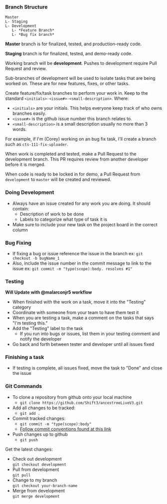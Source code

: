 ### Branch Structure

```
Master
L- Staging
L- Development
   L- *Feature Branch*
   L- *Bug fix branch*
```

**Master** branch is for finalized, tested, and production-ready code.

**Staging** branch is for finalized, tested, and demo-ready code.

Working branch will be **development**. Pushes to development require Pull Request and review.

Sub-branches of development will be used to isolate tasks that are being worked on. These are for new features, fixes, or other tasks.

Create feature/fix/task branches to perform your work in.
Keep to the standard `<initials>-<issue#>-<small-description>`.
Where:
* `<initials>` are your initials. This helps everyone keep track of who owns branches easily.
* `<issue#>` is the github issue number this branch relates to.
* `<small-description>` is a small description usually no more than 3 words.

For example, if I'm (Corey) working on an bug fix task, I'll create a branch such as `cts-111-fix-uploader`.

When work is completed and tested, make a Pull Request to the development branch. This PR requires review from another developer before it is merged.

When code is ready to be locked in for demo, a Pull Request from `development` to `master` will be created and reviewed.

### Doing Development
- Always have an issue created for any work you are doing. It should contain:
  - Description of work to be done
  - Labels to categorize what type of task it is
- Make sure to include your new task on the project board in the correct column

### Bug Fixing
- If fixing a bug or issue reference the issue in the branch ex: `git checkout -b bugName_1`
- Also, include the issue number in the commit message to link to the issue ex: `git commit -m "type(scope):body. resolves #1"`

### Testing
**Will Update with @malarconjr5 workflow**
- When finished with the work on a task, move it into the "Testing" category
- Coordinate with someone from your team to have them test it
- When you are testing a task, make a comment on the tasks that says "I'm testing this."
- Add the "Testing" label to the task
  - If you run into bugs or issues, list them in your testing comment and notify the developer
- Go back and forth between tester and developer until all issues fixed


### Finishing a task
- If testing is complete, all issues fixed, move the task to "Done" and close the issue

### Git Commands
- To clone a repository from github onto your local machine
  - `git clone https://github.com/Shift3/ancestreeLiveV3.git`
- Add all changes to be tracked:
  - `git add .`
- Commit tracked changes:
  - `git commit -m "type(scope):body"`
  - [Follow commit conventions found at this link](commits.md)
- Push changes up to github
  - `git push`


Get the latest changes:  
- Check out development  
    `git checkout development`
- Pull from development  
    `git pull`  
- Change to my branch  
    `git checkout your-branch-name`  
- Merge from development  
    `git merge development`
